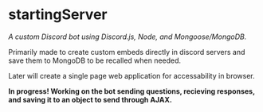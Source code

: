 # startingServer
_A custom Discord bot using Discord.js, Node, and Mongoose/MongoDB._

Primarily made to create custom embeds directly in discord servers and save them to MongoDB to be recalled when needed.

Later will create a single page web application for accessability in browser. 

**In progress! Working on the bot sending questions, recieving responses, and saving it to an object to send through AJAX.**
